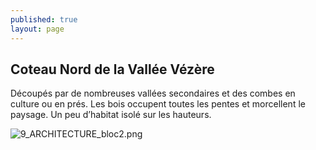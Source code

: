 ```yaml
---
published: true
layout: page
---
```

## Coteau Nord de la Vallée Vézère

Découpés par de nombreuses vallées secondaires et des combes en culture ou en prés.
Les bois occupent toutes les pentes et morcellent  le paysage. Un peu d’habitat isolé sur les hauteurs.

![9_ARCHITECTURE_bloc2.png]({{site.baseurl}}/data/images/9/architecture/9_ARCHITECTURE_bloc2.png)